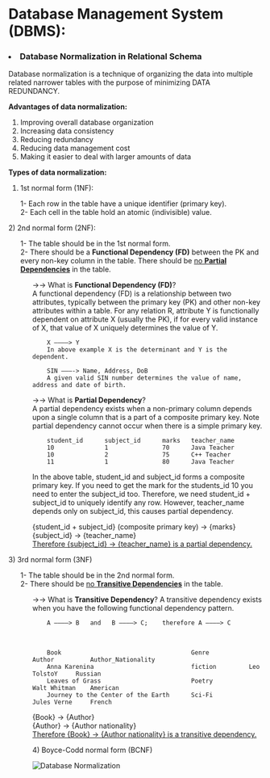 <h1>Database Management System (DBMS):</h1>
<h3><li>Database Normalization in Relational Schema</li></h3>
<p>

Database normalization is a technique of organizing the data into multiple related narrower tables with the purpose of minimizing DATA REDUNDANCY.<br>

<strong> Advantages of data normalization: </strong><br>
1) Improving overall database organization<br>
2) Increasing data consistency<br>
3) Reducing redundancy<br>
4) Reducing data management cost<br>
5) Making it easier to deal with larger amounts of data<br>


<strong> Types of data normalization: </strong><br>
1) 1st normal form (1NF):<br>
<ul>
1- Each row in the table have a unique identifier (primary key).<br>
2- Each cell in the table hold an atomic (indivisible) value.<br>
</ul>
2) 2nd normal form (2NF):<br>
<ul>
1- The table should be in the 1st normal form.<br>
2- There should be a <strong>Functional Dependency (FD)</strong> between the PK and every non-key column in the table. There should be <ins>no <strong>Partial Dependencies</strong></ins> in the table.<br>
<ul>
&rarr;&rarr; What is <strong>Functional Dependency (FD)</strong>?<br>
A functional dependency (FD) is a relationship between two attributes, typically between the primary key (PK) and other non-key attributes within a table. For any relation R, attribute Y is functionally dependent on attribute X (usually the PK), if for every valid instance of X, that value of X uniquely determines the value of Y.

</br>

        X ———–> Y
        In above example X is the determinant and Y is the dependent.

        SIN ———-> Name, Address, DoB
        A given valid SIN number determines the value of name, address and date of birth.

&rarr;&rarr; What is <strong>Partial Dependency</strong>? <br>
A partial dependency exists when a non-primary column depends upon a single column that is a part of a composite primary key. Note partial dependency cannot occur when there is a simple primary key.


        student_id      subject_id      marks   teacher_name
        10              1               70      Java Teacher
        10              2               75      C++ Teacher
        11              1               80      Java Teacher


In the above table, student_id and subject_id forms a composite primary key. If you need to get the mark for the students_id 10 you need to enter the subject_id too. Therefore, we need student_id + subject_id to uniquely identify any row. However, teacher_name depends only on subject_id, this causes partial dependency.

{student_id + subject_id} (composite primary key) → {marks} <br>
{subject_id} → {teacher_name} <br>
<ins>Therefore {subject_id} → {teacher_name} is a partial dependency.</ins><br>
</ul>
</ul>
3) 3rd normal form (3NF)<br>
<ul>
1- The table should be in the 2nd normal form.<br>
2- There should be <ins>no <strong>Transitive Dependencies</strong></ins> in the table.<br>
<ul>
&rarr;&rarr; What is <strong>Transitive Dependency</strong>?
A transitive dependency exists when you have the following functional dependency pattern.

</br>

        A ———–> B   and   B ———–> C;    therefore A ———–> C

<br>


        Book                                    Genre           Author          Author_Nationality
        Anna Karenina                           fiction         Leo TolstoY     Russian
        Leaves of Grass                         Poetry          Walt Whitman	American
        Journey to the Center of the Earth      Sci-Fi          Jules Verne     French


{Book} → {Author} <br>
{Author} → {Author nationality} <br>
<ins>Therefore {Book} → {Author nationality} is a transitive dependency.</ins><br>
</ul>
<ul>
4) Boyce-Codd normal form (BCNF)<br>

</p>



![Database Normalization](nf.jpg)